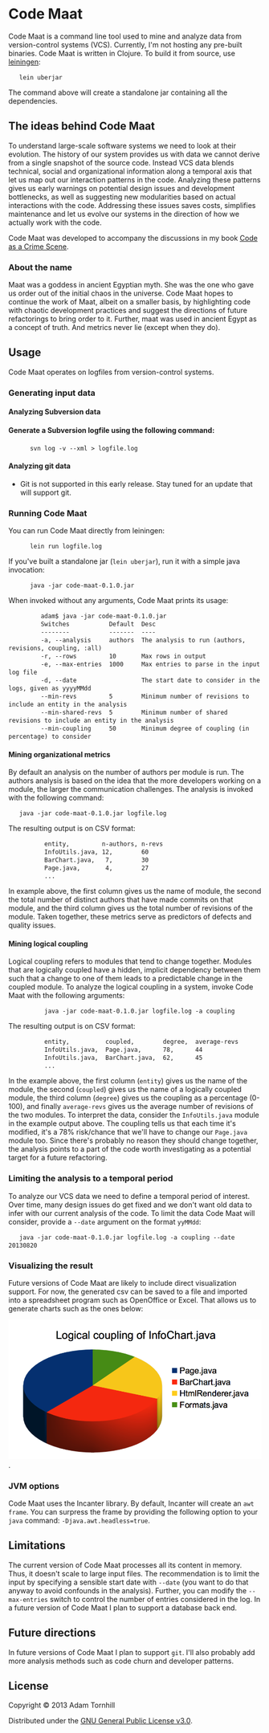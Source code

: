 # Code Maat

Code Maat is a command line tool used to mine and analyze data from version-control systems (VCS).
Currently, I'm not hosting any pre-built binaries. Code Maat is written in Clojure. To build it from source, use [leiningen](https://github.com/technomancy/leiningen):

	   lein uberjar

The command above will create a standalone jar containing all the dependencies.

## The ideas behind Code Maat

To understand large-scale software systems we need to look at their evolution. The history of our system provides us with data we cannot derive from a single snapshot of the source code. Instead VCS data blends technical, social and organizational information along a temporal axis that let us map out our interaction patterns in the code. Analyzing these patterns gives us early warnings on potential design issues and development bottlenecks, as well as suggesting new modularities based on actual interactions with the code. Addressing these issues saves costs, simplifies maintenance and let us evolve our systems in the direction of how we actually work with the code.

Code Maat was developed to accompany the discussions in my book [Code as a Crime Scene](https://leanpub.com/crimescene).

### About the name

Maat was a goddess in ancient Egyptian myth. She was the one who gave us order out of the initial chaos in the universe. Code Maat hopes to continue the work of Maat, albeit on a smaller basis, by highlighting code with chaotic development practices and suggest the directions of future refactorings to bring order to it. Further, maat was used in ancient Egypt as a concept of truth. And metrics never lie (except when they do).

## Usage

Code Maat operates on logfiles from version-control systems.

### Generating input data

#### Analyzing Subversion data

#### Generate a Subversion logfile using the following command:

          svn log -v --xml > logfile.log

#### Analyzing git data

* Git is not supported in this early release. Stay tuned for an update that will support git.

### Running Code Maat

You can run Code Maat directly from leiningen:

    	  lein run logfile.log

If you've built a standalone jar (`lein uberjar`), run it with a simple java invocation:

     	  java -jar code-maat-0.1.0.jar

When invoked without any arguments, Code Maat prints its usage:

             adam$ java -jar code-maat-0.1.0.jar
             Switches           Default  Desc                                                                    
             --------           -------  ----                                                                  
             -a, --analysis     authors  The analysis to run (authors, revisions, coupling, :all)                
             -r, --rows         10       Max rows in output                                                      
             -e, --max-entries  1000     Max entries to parse in the input log file                              
             -d, --date                  The start date to consider in the logs, given as yyyyMMdd               
             --min-revs         5        Minimum number of revisions to include an entity in the analysis        
             --min-shared-revs  5        Minimum number of shared revisions to include an entity in the analysis 
             --min-coupling     50       Minimum degree of coupling (in percentage) to consider  

#### Mining organizational metrics

By default an analysis on the number of authors per module is run. The authors analysis is based on the idea that the more developers working on a module, the larger the communication challenges. The analysis is invoked with the following command:

   	   java -jar code-maat-0.1.0.jar logfile.log

The resulting output is on CSV format:

              entity,         n-authors, n-revs
              InfoUtils.java, 12,        60
              BarChart.java,   7,        30
              Page.java,       4,        27
              ...

In example above, the first column gives us the name of module, the second the total number of distinct authors that have made commits on that module, and the third column gives us the total number of revisions of the module. Taken together, these metrics serve as predictors of defects and quality issues.

#### Mining logical coupling

Logical coupling refers to modules that tend to change together. Modules that are logically coupled have a hidden, implicit dependency between them such that a change to one of them leads to a predictable change in the coupled module. To analyze the logical coupling in a system, invoke Code Maat with the following arguments:

              java -jar code-maat-0.1.0.jar logfile.log -a coupling

The resulting output is on CSV format:

              entity,          coupled,        degree,  average-revs
              InfoUtils.java,  Page.java,      78,      44
              InfoUtils.java,  BarChart.java,  62,      45
              ...

In the example above, the first column (`entity`) gives us the name of the module, the second (`coupled`) gives us the name of a logically coupled module, the third column (`degree`) gives us the coupling as a percentage (0-100), and finally `average-revs` gives us the average number of revisions of the two modules. To interpret the data, consider the `InfoUtils.java` module in the example output above. The coupling tells us that each time it's modified, it's a 78% risk/chance that we'll have to change our `Page.java` module too. Since there's probably no reason they should change together, the analysis points to a part of the code worth investigating as a potential target for a future refactoring.

### Limiting the analysis to a temporal period

To analyze our VCS data we need to define a temporal period of interest. Over time, many design issues do get fixed and we don't want old data to infer with our current analysis of the code. To limit the data Code Maat will consider, provide a `--date` argument on the format `yyMMdd`:

   	   java -jar code-maat-0.1.0.jar logfile.log -a coupling --date 20130820

### Visualizing the result

Future versions of Code Maat are likely to include direct visualization support. For now, the generated csv can be saved to a file and imported into a spreadsheet program such as OpenOffice or Excel. That allows us to generate charts such as the ones below:

![coupling visualized](doc/imgs/coupling_sample.png).

### JVM options

Code Maat uses the Incanter library. By default, Incanter will create an `awt frame`. You can surpress the frame by providing the following option to your `java` command: `-Djava.awt.headless=true`.

## Limitations

The current version of Code Maat processes all its content in memory. Thus, it doesn't scale to large input files. The recommendation is to limit the input by specifying a sensible start date with `--date` (you want to do that anyway to avoid confounds in the analysis). Further, you can modify the `--max-entries` switch to control the number of entries considered in the log.
In a future version of Code Maat I plan to support a database back end.

## Future directions

In future versions of Code Maat I plan to support `git`. I'll also probably add more analysis methods such as code churn and developer patterns.

## License

Copyright © 2013 Adam Tornhill

Distributed under the [GNU General Public License v3.0](http://www.gnu.org/licenses/gpl.html).
